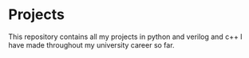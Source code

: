 # Projects
This repository contains all my projects in python and verilog and c++ I have made throughout my university career so far.
